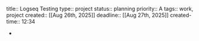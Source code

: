 title:: Logseq Testing
type:: project
status:: planning
priority:: A
tags:: work, project
created:: [[Aug 26th, 2025]]
deadline:: [[Aug 27th, 2025]]
created-time:: 12:34

-
